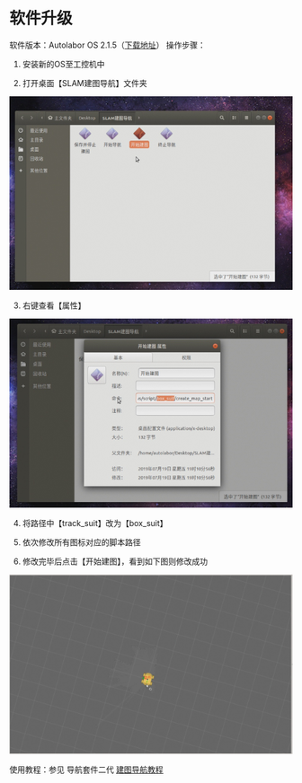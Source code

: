 # 软件升级

软件版本：Autolabor OS 2.1.5（[下载地址](http://www.autolabor.com.cn/download)）
操作步骤：

1. 安装新的OS至工控机中

2. 打开桌面【SLAM建图导航】文件夹

![](imgs/1.png)

3. 右键查看【属性】

![](imgs/2.png)

4. 将路径中【track_suit】改为【box_suit】

5. 依次修改所有图标对应的脚本路径

6. 修改完毕后点击【开始建图】，看到如下图则修改成功

![](imgs/3.png)

使用教程：参见 导航套件二代 [建图导航教程](/usedoc/navigationKit2/version_two/user_guide/quick_start/slam_doc)
